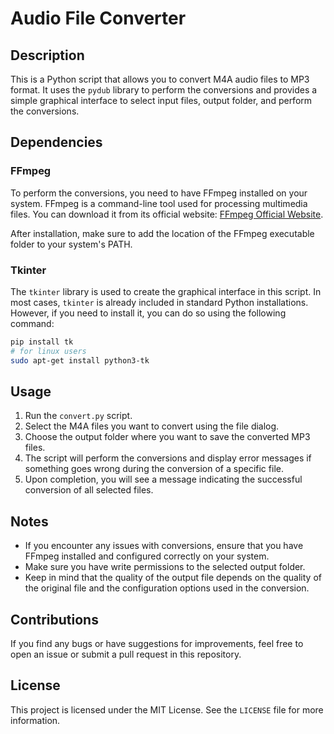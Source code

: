 # Audio File Converter

## Description
This is a Python script that allows you to convert M4A audio files to MP3 format. It uses the `pydub` library to perform the conversions and provides a simple graphical interface to select input files, output folder, and perform the conversions.

## Dependencies

### FFmpeg
To perform the conversions, you need to have FFmpeg installed on your system. FFmpeg is a command-line tool used for processing multimedia files. You can download it from its official website: [FFmpeg Official Website](https://ffmpeg.org/download.html).

After installation, make sure to add the location of the FFmpeg executable folder to your system's PATH.

### Tkinter
The `tkinter` library is used to create the graphical interface in this script. In most cases, `tkinter` is already included in standard Python installations. However, if you need to install it, you can do so using the following command:

```bash
pip install tk
# for linux users
sudo apt-get install python3-tk
```
## Usage

1. Run the `convert.py` script.
2. Select the M4A files you want to convert using the file dialog.
3. Choose the output folder where you want to save the converted MP3 files.
4. The script will perform the conversions and display error messages if something goes wrong during the conversion of a specific file.
5. Upon completion, you will see a message indicating the successful conversion of all selected files.

## Notes

- If you encounter any issues with conversions, ensure that you have FFmpeg installed and configured correctly on your system.
- Make sure you have write permissions to the selected output folder.
- Keep in mind that the quality of the output file depends on the quality of the original file and the configuration options used in the conversion.

## Contributions

If you find any bugs or have suggestions for improvements, feel free to open an issue or submit a pull request in this repository.

## License

This project is licensed under the MIT License. See the `LICENSE` file for more information.
